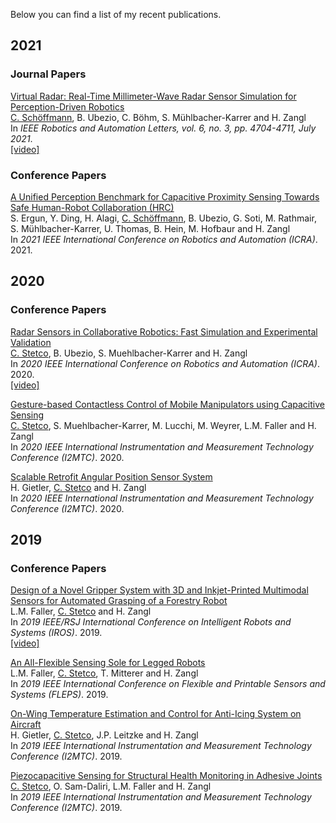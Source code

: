 Below you can find a list of my recent publications. 

## 2021
### Journal Papers
[Virtual Radar: Real-Time Millimeter-Wave Radar Sensor Simulation for Perception-Driven Robotics](https://ieeexplore.ieee.org/document/9387149) <br/>
<ins>C. Schöffmann</ins>, B. Ubezio, C. Böhm, S. Mühlbacher-Karrer and H. Zangl <br/>
In *IEEE Robotics and Automation Letters, vol. 6, no. 3, pp. 4704-4711, July 2021*. <br/>
[[video]](https://www.youtube.com/watch?v=R3ZSykLs5iA)

### Conference Papers
[A Unified Perception Benchmark for Capacitive Proximity Sensing Towards Safe Human-Robot Collaboration (HRC)]() <br/>
S. Ergun, Y. Ding, H. Alagi, <ins>C. Schöffmann</ins>, B. Ubezio, G. Soti, M. Rathmair, S. Mühlbacher-Karrer, U. Thomas, B. Hein, M. Hofbaur and H. Zangl <br/>
In *2021 IEEE International Conference on Robotics and Automation (ICRA)*. 2021. <br/>

## 2020
### Conference Papers
[Radar Sensors in Collaborative Robotics: Fast Simulation and Experimental Validation](https://ieeexplore.ieee.org/abstract/document/9197180) <br/>
<ins>C. Stetco</ins>, B. Ubezio, S. Muehlbacher-Karrer and H. Zangl <br/>
In *2020 IEEE International Conference on Robotics and Automation (ICRA)*. 2020. <br/>
[[video]](https://www.youtube.com/watch?v=GEIvjmaUwdY)

[Gesture-based Contactless Control of Mobile Manipulators using Capacitive Sensing](https://ieeexplore.ieee.org/abstract/document/9128751) <br/>
<ins>C. Stetco</ins>, S. Muehlbacher-Karrer, M. Lucchi, M. Weyrer, L.M. Faller and H. Zangl <br/>
In *2020 IEEE International Instrumentation and Measurement Technology Conference (I2MTC)*. 2020.

[Scalable Retrofit Angular Position Sensor System](https://ieeexplore.ieee.org/document/9129237) <br/>
H. Gietler, <ins>C. Stetco</ins> and H. Zangl <br/>
In *2020 IEEE International Instrumentation and Measurement Technology Conference (I2MTC)*. 2020.

## 2019
### Conference Papers
[Design of a Novel Gripper System with 3D and Inkjet-Printed Multimodal Sensors for Automated Grasping of a Forestry Robot](https://ieeexplore.ieee.org/document/8968134) <br/>
L.M. Faller, <ins>C. Stetco</ins> and H. Zangl <br/>
In *2019 IEEE/RSJ International Conference on Intelligent Robots and Systems (IROS)*. 2019.  <br/>
[[video]](https://www.youtube.com/watch?v=B1S46LqfG48)

[An All-Flexible Sensing Sole for Legged Robots](https://ieeexplore.ieee.org/document/8792287) <br/>
L.M. Faller, <ins>C. Stetco</ins>, T. Mitterer and H. Zangl <br/>
In *2019 IEEE International Conference on Flexible and Printable Sensors and Systems (FLEPS)*. 2019.

[On-Wing Temperature Estimation and Control for Anti-Icing System on Aircraft](https://ieeexplore.ieee.org/document/8826924) <br/>
H. Gietler, <ins>C. Stetco</ins>, J.P. Leitzke and H. Zangl <br/>
In *2019 IEEE International Instrumentation and Measurement Technology Conference (I2MTC)*. 2019.

[Piezocapacitive Sensing for Structural Health Monitoring in Adhesive Joints](https://ieeexplore.ieee.org/document/8827065) <br/>
<ins>C. Stetco</ins>, O. Sam-Daliri, L.M. Faller and H. Zangl <br/>
In *2019 IEEE International Instrumentation and Measurement Technology Conference (I2MTC)*. 2019.
